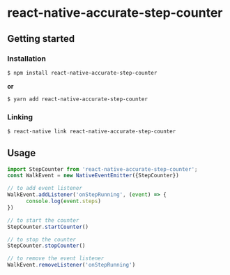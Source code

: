 
# react-native-accurate-step-counter

## Getting started

### Installation
```bash 
$ npm install react-native-accurate-step-counter
```
**or**

```bash
$ yarn add react-native-accurate-step-counter
```
### Linking

```bash 
$ react-native link react-native-accurate-step-counter
```

## Usage
```javascript
import StepCounter from 'react-native-accurate-step-counter';
const WalkEvent = new NativeEventEmitter({StepCounter})

// to add event listener
WalkEvent.addListener('onStepRunning', (event) => {      
      console.log(event.steps)      
})

// to start the counter
StepCounter.startCounter()

// to stop the counter 
StepCounter.stopCounter()

// to remove the event listener
WalkEvent.removeListener('onStepRunning')	
```
  